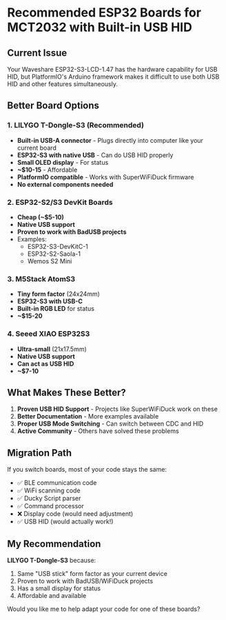 # Recommended ESP32 Boards for MCT2032 with Built-in USB HID

## Current Issue
Your Waveshare ESP32-S3-LCD-1.47 has the hardware capability for USB HID, but PlatformIO's Arduino framework makes it difficult to use both USB HID and other features simultaneously.

## Better Board Options

### 1. **LILYGO T-Dongle-S3** (Recommended)
- **Built-in USB-A connector** - Plugs directly into computer like your current board
- **ESP32-S3 with native USB** - Can do USB HID properly
- **Small OLED display** - For status
- **~$10-15** - Affordable
- **PlatformIO compatible** - Works with SuperWiFiDuck firmware
- **No external components needed**

### 2. **ESP32-S2/S3 DevKit Boards**
- **Cheap (~$5-10)**
- **Native USB support**
- **Proven to work with BadUSB projects**
- Examples:
  - ESP32-S3-DevKitC-1
  - ESP32-S2-Saola-1
  - Wemos S2 Mini

### 3. **M5Stack AtomS3**
- **Tiny form factor** (24x24mm)
- **ESP32-S3 with USB-C**
- **Built-in RGB LED** for status
- **~$15-20**

### 4. **Seeed XIAO ESP32S3**
- **Ultra-small** (21x17.5mm)
- **Native USB support**
- **Can act as USB HID**
- **~$7-10**

## What Makes These Better?

1. **Proven USB HID Support** - Projects like SuperWiFiDuck work on these
2. **Better Documentation** - More examples available
3. **Proper USB Mode Switching** - Can switch between CDC and HID
4. **Active Community** - Others have solved these problems

## Migration Path

If you switch boards, most of your code stays the same:
- ✅ BLE communication code
- ✅ WiFi scanning code
- ✅ Ducky Script parser
- ✅ Command processor
- ❌ Display code (would need adjustment)
- ✅ USB HID (would actually work!)

## My Recommendation

**LILYGO T-Dongle-S3** because:
1. Same "USB stick" form factor as your current device
2. Proven to work with BadUSB/WiFiDuck projects
3. Has a small display for status
4. Affordable and available

Would you like me to help adapt your code for one of these boards?